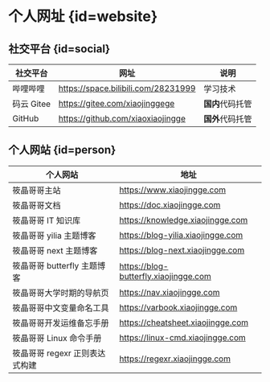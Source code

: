 # 个人网址 {id=website}

## 社交平台 {id=social}

| 社交平台     | 网址                                  | 说明         |
|----------|-------------------------------------|------------|
| 哔哩哔哩     | https://space.bilibili.com/28231999 | 学习技术       |
| 码云 Gitee | https://gitee.com/xiaojinggege      | **国内**代码托管 |
| GitHub   | https://github.com/xiaoxiaojingge   | **国外**代码托管 |

## 个人网站 {id=person}

| 个人网站                | 地址                                    |
|---------------------|---------------------------------------|
| 筱晶哥哥主站              | https://www.xiaojingge.com            |
| 筱晶哥哥文档              | https://doc.xiaojingge.com            |
| 筱晶哥哥 IT 知识库         | https://knowledge.xiaojingge.com      |
| 筱晶哥哥 yilia 主题博客     | https://blog-yilia.xiaojingge.com     |
| 筱晶哥哥 next 主题博客      | https://blog-next.xiaojingge.com      |
| 筱晶哥哥 butterfly 主题博客 | https://blog-butterfly.xiaojingge.com |
| 筱晶哥哥大学时期的导航页        | https://nav.xiaojingge.com            |
| 筱晶哥哥中文变量命名工具        | https://varbook.xiaojingge.com        |
| 筱晶哥哥开发运维备忘手册        | https://cheatsheet.xiaojingge.com     |
| 筱晶哥哥 Linux 命令手册     | https://linux-cmd.xiaojingge.com      |
| 筱晶哥哥 regexr 正则表达式构建 | https://regexr.xiaojingge.com         |

<style>

/* 图片 */
._guide_website #wechat-work-img, ._guide_website #work-img {
    /* 大小 */
    height: 155px;
}

/* 表格：第一列：表头 */
._guide_website table th:nth-child(1) {
    /* 居中 */
    text-align: center;
}

/* 表格：第一列：内容 */
._guide_website table td:nth-child(1) {
    /* 居中 */
    text-align: center;
}

/* 表格：第二列：表头 */
._guide_website table th:nth-child(2) {
    /* 居中 */
    text-align: center;
}

/* 表格：第二列：内容 */
._guide_website table td:nth-child(2) {
    /* 居中 */
    text-align: center;
}

/* 社交平台：表格：第一列 */
._guide_website #social + table tr td:first-child {
    /* 最小宽度 */
    min-width: 118px;
}

/* 社交平台：表格：第二列 */
._guide_website #social + table tr td:nth-child(2) {
    /* 最小宽度 */
    min-width: 280px;
}

/* 社交平台：表格：第三列 */
._guide_website #social + table tr td:nth-child(3) {
    /* 最小宽度 */
    min-width: 322px;
}

/* 个人网站：表格：第一列 */
._guide_website #person + table tr td:first-child {
    /* 最小宽度 */
    min-width: 188px;
}

/* 个人网站：表格：第二列 */
._guide_website #person + table tr td:nth-child(2) {
    /* 最小宽度 */
    min-width: 295px;
}

/* 个人网站：表格：第五列 */
._guide_website #person + table tr td:nth-child(5) {
    /* 最小宽度 */
    min-width: 260px;
}

</style>
